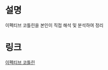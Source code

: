 # 설명
이펙티브 코틀린을 본인이 직접 해석 및 분석하여 정리

# 링크
[이펙티브 코틀린](https://www.notion.so/beokbeok/9c1581ce10fb4a5eb00ccdccb126e9e8)
